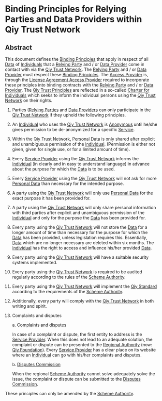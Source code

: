 # Binding Principles for Relying Parties and Data Providers within Qiy Trust Network 


## Abstract

This document defines the [Binding Principles](Definitions.md#binding-principle) that apply in respect of all [Data](Definitions.md#data) of [Individuals](Definitions.md#individual) that a [Relying Party](Definitions.md#relying-party) and / or [Data Provider](Definitions.md#data-provider) come in contact with via the [Qiy Trust Network](Definitions.md#qiy-trust-network). The [Relying Party](Definitions.md#relying-party) and / or [Data Provider](Definitions.md#data-provider) must respect these [Binding Principles](Definitions.md#binding-principle). The [Access Provider](Definitions.md#access-provider) is, through the [License Agreement Access Provider](Definitions.md#license-agreement-access-provider) required to incorporate these principles into binding contracts with the [Relying Party](Definitions.md#relying-party) and / or [Data Provider](Definitions.md#data-provider). The [Qiy Trust Principles](Definitions.md#qiy-trust-principles) are reflected in a so-called [Charter for Individuals](Definitions.md#charter-for-individual) which seeks to inform the individual persons using the [Qiy Trust Network](Definitions.md#qiy-trust-network) on their rights.


1. Parties ([Relying Parties](Definitions.md#relying-party) and [Data Providers](Definitions.md#data-provider) can only participate in the [Qiy Trust Network](Definitions.md#qiy-trust-network) if they uphold the following principles.

2. An [Individual](Definitions.md#individual) who uses the [Qiy Trust Network](Definitions.md#qiy-trust-network) is [Anonymous](Definitions.md#anonymou) until he/she gives permission to be de-anonymized for a specific [Service](Definitions.md#service). 

3. Within the [Qiy Trust Network](Definitions.md#qiy-trust-network), [Personal Data](Definitions.md#personal-data) is only shared after explicit and unambiguous permission of the [Individual](Definitions.md#individual). (Permission is either not given, given for single use, or for a limited amount of time).

4. Every [Service Provider](Definitions.md#service-provider) using the [Qiy Trust Network](Definitions.md#qiy-trust-network) informs the [Individual](Definitions.md#individual) (in clearly and in easy to understand language) in advance about the purpose for which the [Data](Definitions.md#data) is to be used.

5. Every [Service Provider](Definitions.md#service-provider) using the [Qiy Trust Network](Definitions.md#qiy-trust-network) will not ask for more [Personal Data](Definitions.md#personal-data) than necessary for the intended purpose.
	
6. A party using the [Qiy Trust Network](Definitions.md#qiy-trust-network) will only use [Personal Data](Definitions.md#personal-data) for the exact purpose it has been provided for.

7. A party using the [Qiy Trust Network](Definitions.md#qiy-trust-network) will only share personal information with third parties after explicit and unambiguous permission of the [Individual](Definitions.md#individual) and only for the purpose the [Data](Definitions.md#data) has been provided for. 

8. Every party using the [Qiy Trust Network](Definitions.md#qiy-trust-network) will not store the [Data](Definitions.md#data) for a longer amount of time than necessary for the purpose for which the [Data](Definitions.md#data) has been provided, unless legislation requires this. Essentially, [Data](Definitions.md#data) which are no longer necessary are deleted within six months. The [Individual](Definitions.md#individual) has the right to access and influence his/her provided [Data](Definitions.md#data).

9. Every party using the [Qiy Trust Network](Definitions.md#qiy-trust-network) will have a suitable security systems implemented. 

10. Every party using the [Qiy Trust Network](Definitions.md#qiy-trust-network) is required to be audited regularly according to the rules of the [Scheme Authority](Definitions.md#scheme-authority).

11. Every party using the [Qiy Trust Network](Definitions.md#qiy-trust-network) will implement the [Qiy Standard](Definitions.md#qiy-standard) according to the requirements of the [Scheme Authority](Definitions.md#scheme-authority).

12. Additionally, every party will comply with the [Qiy Trust Network](Definitions.md#qiy-trust-network) in both writing and spirit. 

13. Complaints and disputes

    a.	Complaints and disputes
    
    In case of a complaint or dispute, the first entity to address is the [Service Provider](Definitions.md#service-provider). When this does not lead to an adequate solution, the complaint or dispute can be presented to the [Regional Authority](Definitions.md#regional-authority) (now: [Qiy Foundation](Definitions.md#qiy-foundation)). Every [Service Provider](Definitions.md#service-provider) has a clear place on its website where an [Individual](Definitions.md#individual) can go with his/her complaints and disputes. 

    b.	[Disputes Commission](Definitions.md#disputes-commission)

    When the regional [Scheme Authority](Definitions.md#scheme-authority) cannot solve adequately solve the issue, the complaint or dispute can be submitted to the [Disputes Commission](Definitions.md#disputes-commission).

These principles can only be amended by the [Scheme Authority](Definitions.md#scheme-authority). 

